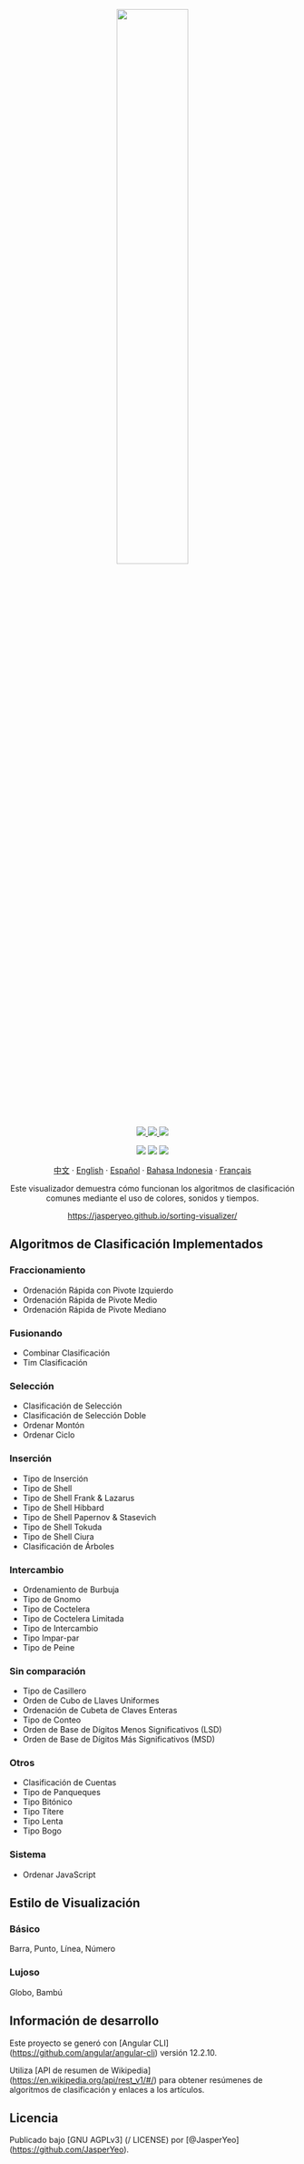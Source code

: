 <p align="center">
  <a href="https://jasperyeo.github.io/sorting-visualizer/" target="_blank" title="Sorting Visualizer">
    <img src="https://jasperyeo.github.io/sorting-visualizer/assets/images/large-image-preview.png" width="50%"/>
  </a>
</p>
<p align="center">
  <a href="https://github.com/JasperYeo/sorting-visualizer" target="_blank" title="Jasper Yeo - sorting-visualizer">
    <img src="https://img.shields.io/static/v1?label=JasperYeo&message=sorting-visualizer&color=blue&logo=github"/>
  </a>
  <a href="https://pages.github.com/" target="_blank" title="Hosted with GH Pages">
    <img src="https://img.shields.io/badge/Hosted_with-GitHub_Pages-green?logo=github&logoColor=white"/>
  </a>
  <a href="#license" target="_blank" title="License - GNU_AGPLv3">
    <img src="https://img.shields.io/badge/License-GNU_AGPLv3-yellow"/>
  </a>
</p>
<p align="center">
  <a target="_blank" title="GitHub deployments">
    <img src="https://img.shields.io/github/deployments/jasperyeo/sorting-visualizer/github-pages"/>
  </a>
  <a target="_blank" title="GitHub last commit">
    <img src="https://img.shields.io/github/last-commit/jasperyeo/sorting-visualizer"/>
  </a>
  <a target="_blank" title="W3C Validation">
    <img src="https://img.shields.io/w3c-validation/html?targetUrl=https%3A%2F%2Fjasperyeo.github.io%2Fsorting-visualizer%2F"/>
  </a>
</p>
<p align="center">
  <a href="https://github.com/jasperyeo/sorting-visualizer/blob/main/README_ZH.md" target="_blank" title="中文">中文</a>
   · 
  <a href="https://github.com/jasperyeo/sorting-visualizer/blob/main/README.md" target="_blank" title="English">English</a>
   · 
  <a href="https://github.com/jasperyeo/sorting-visualizer/blob/main/README_ES.md" target="_blank" title="Español">Español</a>
   · 
  <a href="https://github.com/jasperyeo/sorting-visualizer/blob/main/README_ID.md" target="_blank" title="Bahasa Indonesia">Bahasa Indonesia</a>
   · 
  <a href="https://github.com/jasperyeo/sorting-visualizer/blob/main/README_FR.md" target="_blank" title="Français">Français</a>
</p>
<p align="center">
  Este visualizador demuestra cómo funcionan los algoritmos de clasificación comunes mediante el uso de colores, sonidos y tiempos.
</p>
<p align="center">
  <a href="https://jasperyeo.github.io/sorting-visualizer/" target="_blank" title="https://jasperyeo.github.io/sorting-visualizer/">
    https://jasperyeo.github.io/sorting-visualizer/
  </a>
</p>

## Algoritmos de Clasificación Implementados

### Fraccionamiento
- Ordenación Rápida con Pivote Izquierdo
- Ordenación Rápida de Pivote Medio
- Ordenación Rápida de Pivote Mediano

### Fusionando
- Combinar Clasificación
- Tim Clasificación

### Selección
- Clasificación de Selección
- Clasificación de Selección Doble
- Ordenar Montón
- Ordenar Ciclo

### Inserción
- Tipo de Inserción
- Tipo de Shell
- Tipo de Shell Frank & Lazarus
- Tipo de Shell Hibbard
- Tipo de Shell Papernov & Stasevich
- Tipo de Shell Tokuda
- Tipo de Shell Ciura
- Clasificación de Árboles

### Intercambio
- Ordenamiento de Burbuja
- Tipo de Gnomo
- Tipo de Coctelera
- Tipo de Coctelera Limitada
- Tipo de Intercambio
- Tipo Impar-par
- Tipo de Peine

### Sin comparación
- Tipo de Casillero
- Orden de Cubo de Llaves Uniformes
- Ordenación de Cubeta de Claves Enteras
- Tipo de Conteo
- Orden de Base de Dígitos Menos Significativos (LSD)
- Orden de Base de Dígitos Más Significativos (MSD)

### Otros
- Clasificación de Cuentas
- Tipo de Panqueques
- Tipo Bitónico
- Tipo Títere
- Tipo Lenta
- Tipo Bogo

### Sistema
- Ordenar JavaScript

## Estilo de Visualización

### Básico
Barra, Punto, Línea, Número

### Lujoso
Globo, Bambú

## Información de desarrollo

Este proyecto se generó con [Angular CLI] (https://github.com/angular/angular-cli) versión 12.2.10.

Utiliza [API de resumen de Wikipedia] (https://en.wikipedia.org/api/rest_v1/#/) para obtener resúmenes de algoritmos de clasificación y enlaces a los artículos.

## Licencia

Publicado bajo [GNU AGPLv3] (/ LICENSE) por [@JasperYeo] (https://github.com/JasperYeo).
